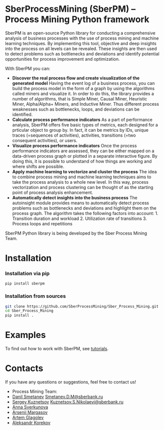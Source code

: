 # SberProcessMining (SberPM) – Process Mining Python framework
SberPM is an open-source Python library for conducting a comprehensive analysis of business processes with the use of process mining and machine learning techniques. By implementing this tool, objective and deep insights into the process on all levels can be revealed. These insights are then used to detect problems such as bottlenecks and deviations and identify potential opportunities for process improvement and optimization.

With SberPM you can:
- **Discover the real process flow and create visualization of the generated model**
    Having the event log of a business process, you can build the process model in the form of a graph by using the algorithms called miners and visualize it. In order to do this, the library provides a number of algorithms, that is Simple Miner, Causal Miner, Heuristic Miner, Alpha/Alpha+ Miners, and Inductive Miner. Thus different process weaknesses such as bottlenecks, loops, and deviations can be identified.
- **Calculate process performance indicators**
    As a part of performance analysis, SberPM offers five basic types of metrics, each designed for a prticular object to group by. In fact, it can be metrics by IDs, unique traces (=sequences of activities), activities, transitions (=two consequent activities), or users.
- **Visualize process performance indicators**
    Once the process performance indicators are assessed, they can be either mapped on a data-driven process graph or plotted in a separate interactive figure. By doing this, it is possible to understand of how things are working and where shifts are possible.
-  **Apply machine learning to vectorize and cluster the process**
    The idea to combine process mining and machine learning techniques aims to take the process analysis to a whole new level. In this way, process vectorization and process clustering can be thought of as the starting point of process analysis enhancement. 
- **Automatically detect insights into the business process**
    The autoinsight module provides means to automatically detect process problems such as bottlenecks and deviations and highlight them on the process graph. The algorithm takes the following factors into account:
        1. Transition duration and workload
        2. Utilization rate of transitions
        3. Process loops and repetitions

SberPM Python library is being developed by the Sber Process Mining Team.

# Installation
### Installation via pip
```bash 
pip install sberpm
```
### Installation from sources
```bash 
git clone https://github.com/SberProcessMining/Sber_Process_Mining.git
cd Sber_Process_Mining
pip install .
```

# Examples
To find out how to work with SberPM, see [tutorials](https://github.com/SberProcessMining/Sber_Process_Mining/tree/master/tutorials).

# Contacts
If you have any questions or suggestions, feel free to contact us!
- Process Mining Team: 
 - [Danil Smetanev](https://github.com/danilsmith)  Smetanev.D.M@sberbank.ru
 - [Sergey Kuznetsov](https://github.com/sergkuzn)  Kuznetsov.S.Nikolaevi@sberbank.ru
 - [Anna Sverkunova](https://github.com/annasverk) 
 - [Arsenii Margasov](https://github.com/mrgsv) 
 - [Artem Glagolev](https://github.com/morphious24) 
 - [Aleksandr Korekov](https://github.com/sashakorekov)
